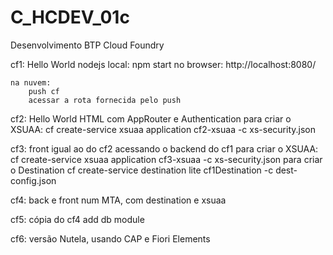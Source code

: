 # C_HCDEV_01c
Desenvolvimento BTP Cloud Foundry

cf1: Hello World nodejs
    local:
        npm start
        no browser: http://localhost:8080/

    na nuvem:
        push cf
        acessar a rota fornecida pelo push

cf2: Hello World HTML com AppRouter e Authentication
    para criar o XSUAA:
        cf create-service xsuaa application cf2-xsuaa -c xs-security.json

cf3: front igual ao do cf2 acessando o backend do cf1
    para criar o XSUAA:
        cf create-service xsuaa application cf3-xsuaa -c xs-security.json
    para criar o Destination
        cf create-service destination lite cf1Destination -c dest-config.json

cf4: back e front num MTA, com destination e xsuaa

cf5: cópia do cf4 add db module

cf6: versão Nutela, usando CAP e Fiori Elements
    
